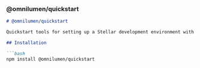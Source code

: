 ### @omnilumen/quickstart

```markdown
# @omnilumen/quickstart

Quickstart tools for setting up a Stellar development environment with pre-configured settings and Docker images.

## Installation

```bash
npm install @omnilumen/quickstart
```
